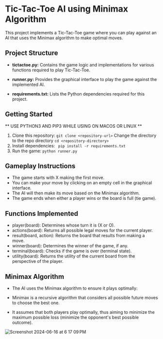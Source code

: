 # Tic-Tac-Toe AI using Minimax Algorithm

This project implements a Tic-Tac-Toe game where you can play against an AI that uses the Minimax algorithm to make optimal moves.

## Project Structure

* **tictactoe.py:** Contains the game logic and implementations for various functions required to play Tic-Tac-Toe.

* **runner.py:**  Provides the graphical interface to play the game against the implemented AI.

* **requirements.txt:** Lists the Python dependencies required for this project.

## Getting Started
** USE PYTHON3 AND PIP3 WHILE USING ON MACOS OR LINUX **

1. Clone this repository:
```git clone <repository-url>```
Change the directory to the repo directory
```cd <repository-directory>```
3. Install dependencies:
``` pip install -r requirements.txt```
4. Run the game:
```python runner.py```

## Gameplay Instructions
* The game starts with X making the first move.
* You can make your move by clicking on an empty cell in the graphical interface.
* The AI will then make its move based on the Minimax algorithm.
* The game ends when either a player wins or the board is full (tie game).

## Functions Implemented
* player(board): Determines whose turn it is (X or O).
* actions(board): Returns all possible legal moves for the current player.
* result(board, action): Returns the board that results from making a move.
* winner(board): Determines the winner of the game, if any.
* terminal(board): Checks if the game is over (terminal state).
* utility(board): Returns the utility of the current board from the perspective of the player.

## Minimax Algorithm
* The AI uses the Minimax algorithm to ensure it plays optimally:

* Minimax is a recursive algorithm that considers all possible future moves to choose the best one.
* It assumes that both players play optimally, thus aiming to minimize the maximum possible loss (minimize the opponent's best possible outcome).

![Screenshot 2024-06-16 at 6 17 09 PM](https://github.com/naman39/projects/assets/59209974/05b63425-ffe4-47df-8046-bf2af6cfd4c0)
